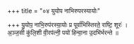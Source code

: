 +++
title = "०४ युयोप नाभिरुपरस्यायोः"

+++
यु॒योप॒ नाभि॒रुप॑रस्या॒योः प्र पूर्वा॑भिस्तिरते॒ राष्टि॒ शूरः॑ ।  
अ॒ञ्ज॒सी कु॑लि॒शी वी॒रप॑त्नी॒ पयो॑ हिन्वा॒ना उ॒दभि॑र्भरन्ते ॥